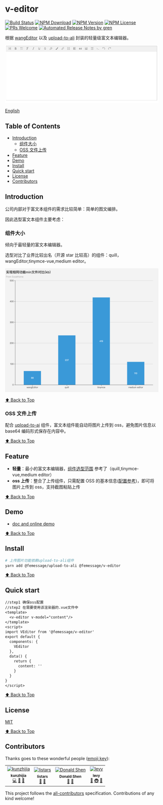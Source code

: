 # v-editor

[![Build Status](https://travis-ci.com/FEMessage/v-editor.svg?branch=master)](https://travis-ci.com/FEMessage/v-editor)
[![NPM Download](https://img.shields.io/npm/dm/@femessage/v-editor.svg)](https://www.npmjs.com/package/@femessage/v-editor)
[![NPM Version](https://img.shields.io/npm/v/@femessage/v-editor.svg)](https://www.npmjs.com/package/@femessage/v-editor)
[![NPM License](https://img.shields.io/npm/l/@femessage/v-editor.svg)](https://github.com/FEMessage/v-editor/blob/master/LICENSE)
[![PRs Welcome](https://img.shields.io/badge/PRs-welcome-brightgreen.svg)](https://github.com/FEMessage/v-editor/pulls)
[![Automated Release Notes by gren](https://img.shields.io/badge/%F0%9F%A4%96-release%20notes-00B2EE.svg)](https://github-tools.github.io/github-release-notes/)

根据 [wangEditor][wangeditor] 以及 [upload-to-ali][] 封装的轻量级富文本编辑器。

![view](./assets/view.png)

[English](./README-en.md)

## Table of Contents <!-- omit in toc -->

* [Introduction](#introduction)
  * [组件大小](#组件大小)
  * [OSS 文件上传](#oss-文件上传)
* [Feature](#feature)
* [Demo](#demo)
* [Install](#install)
* [Quick start](#quick-start)
* [License](#license)
* [Contributors](#contributors)

## Introduction

公司内部对于富文本组件的需求比较简单：简单的图文编排。

因此选型富文本组件主要考虑：

### 组件大小

倾向于最轻量的富文本编辑器。

选型对比了业界比较出名（开源 star 比较高）的组件：quill，wangEditor,tinymce-vue,medium editor。

![view](./assets/diff.png)

[⬆ Back to Top](#table-of-contents)

### OSS 文件上传

配合 [upload-to-ai][upload-to-ali] 组件，富文本组件能自动将图片上传到 oss，避免图片信息以 base64 编码形式保存在内容中。

[⬆ Back to Top](#table-of-contents)

## Feature

* **轻量**：最小的富文本编辑器，[组件选型范围](https://mubu.com/doc/sA3r4QKBK0) 参考了（quill,tinymce-vue,medium editor）
* **oss 上传**：整合了上传组件，只需配置 OSS 的基本信息([配置参考][upload-to-ali])，即可将图片上传到 oss，支持截图粘贴上传

[⬆ Back to Top](#table-of-contents)

## Demo

* [doc and online demo](https://femessage.github.io/v-editor/)

[⬆ Back to Top](#table-of-contents)

## Install

```sh
# 上传图片功能依赖upload-to-ali组件
yarn add @femessage/upload-to-ali @femessage/v-editor
```

[⬆ Back to Top](#table-of-contents)

## Quick start

```vue
//step1 确保oss配置
//step2 在需要使用该渲染器的.vue文件中
<template>
  <v-editor v-model="content"/>
</template>
<script>
import VEditor from '@femessage/v-editor'
export default {
  components: {
    VEditor
  },
  data() {
    return {
      content: ''
    }
  }
}
</script>
```

[⬆ Back to Top](#table-of-contents)


## License

[MIT](./LICENSE)

[⬆ Back to Top](#table-of-contents)

[upload-to-ali]: https://github.com/FEMessage/upload-to-ali 'upload-to-ali'
[wangeditor]: https://github.com/wangfupeng1988/wangEditor 'wangEditor'

## Contributors

Thanks goes to these wonderful people ([emoji key](https://allcontributors.org/docs/en/emoji-key)):

<!-- ALL-CONTRIBUTORS-LIST:START - Do not remove or modify this section -->

<!-- prettier-ignore -->
<table><tr><td align="center"><a href="https://github.com/kunzhijia"><img src="https://avatars2.githubusercontent.com/u/4848041?v=4" width="100px;" alt="kunzhijia"/><br /><sub><b>kunzhijia</b></sub></a><br /><a href="https://github.com/FEMessage/v-editor/commits?author=kunzhijia" title="Code">💻</a> <a href="https://github.com/FEMessage/v-editor/issues?q=author%3Akunzhijia" title="Bug reports">🐛</a> <a href="https://github.com/FEMessage/v-editor/commits?author=kunzhijia" title="Documentation">📖</a></td><td align="center"><a href="https://github.com/listars"><img src="https://avatars2.githubusercontent.com/u/20613509?v=4" width="100px;" alt="listars"/><br /><sub><b>listars</b></sub></a><br /><a href="https://github.com/FEMessage/v-editor/issues?q=author%3Alistars" title="Bug reports">🐛</a> <a href="https://github.com/FEMessage/v-editor/commits?author=listars" title="Documentation">📖</a></td><td align="center"><a href="https://donaldshen.github.io/portfolio"><img src="https://avatars3.githubusercontent.com/u/19591950?v=4" width="100px;" alt="Donald Shen"/><br /><sub><b>Donald Shen</b></sub></a><br /><a href="https://github.com/FEMessage/v-editor/issues?q=author%3Adonaldshen" title="Bug reports">🐛</a> <a href="https://github.com/FEMessage/v-editor/commits?author=donaldshen" title="Documentation">📖</a></td><td align="center"><a href="http://levy.work"><img src="https://avatars3.githubusercontent.com/u/9384365?v=4" width="100px;" alt="levy"/><br /><sub><b>levy</b></sub></a><br /><a href="#review-levy9527" title="Reviewed Pull Requests">👀</a> <a href="#infra-levy9527" title="Infrastructure (Hosting, Build-Tools, etc)">🚇</a> <a href="#ideas-levy9527" title="Ideas, Planning, & Feedback">🤔</a></td></tr></table>

<!-- ALL-CONTRIBUTORS-LIST:END -->

This project follows the [all-contributors](https://github.com/all-contributors/all-contributors) specification. Contributions of any kind welcome!
